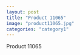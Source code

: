```yaml
---
layout: post
title: "Product 11065"
image: "product11065.jpg"
categories: "category1"
---
```

Product 11065
